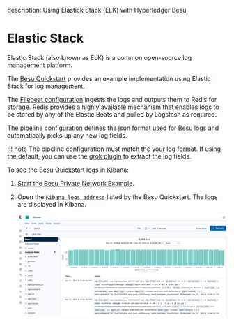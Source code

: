 description: Using Elastick Stack (ELK) with Hyperledger Besu
<!--- END of page meta data -->

# Elastic Stack 

Elastic Stack (also known as ELK) is a common open-source log management platform. 

The [Besu Quickstart](https://github.com/PegaSysEng/besu-quickstart) provides an example implementation 
using Elastic Stack for log management. 

The [Filebeat configuration](https://github.com/PegaSysEng/besu-quickstart/blob/master/filebeat/filebeat.yml)
ingests the logs and outputs them to Redis for storage. Redis provides a highly available mechanism that 
enables logs to be stored by any of the Elastic Beats and pulled by Logstash as required. 

The [pipeline configuration](https://github.com/PegaSysEng/besu-quickstart/blob/master/logstash/pipeline/20_besu.conf) 
defines the json format used for Besu logs and automatically picks up any new log fields. 

!!! note
    The pipeline configuration must match the your log format. If using the default, you can use the 
    [grok plugin](https://www.elastic.co/guide/en/logstash/current/plugins-filters-grok.html) to 
    extract the log fields. 

To see the Besu Quickstart logs in Kibana:  

1. [Start the Besu Private Network Example](../../Tutorials/Examples/Private-Network-Example.md).
1. Open the [`Kibana logs address`](http://localhost:5601/app/kibana#/discover) listed by the Besu Quickstart. 
   The logs are displayed in Kibana. 
   
    ![Kibana](../../images/KibanaQuickstart.png)

